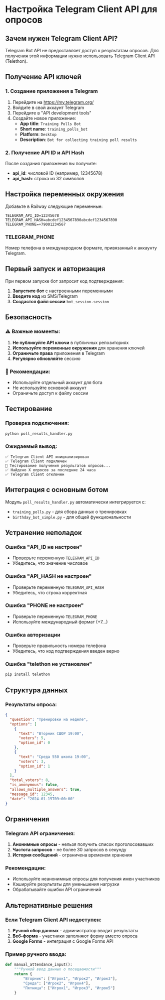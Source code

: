 # Настройка Telegram Client API для опросов

## Зачем нужен Telegram Client API?

Telegram Bot API не предоставляет доступ к результатам опросов. Для получения этой информации нужно использовать Telegram Client API (Telethon).

## Получение API ключей

### 1. Создание приложения в Telegram

1. Перейдите на https://my.telegram.org/
2. Войдите в свой аккаунт Telegram
3. Перейдите в "API development tools"
4. Создайте новое приложение:
   - **App title**: `Training Polls Bot`
   - **Short name**: `training_polls_bot`
   - **Platform**: `Desktop`
   - **Description**: `Bot for collecting training poll results`

### 2. Получение API ID и API Hash

После создания приложения вы получите:
- **api_id**: числовой ID (например, 12345678)
- **api_hash**: строка из 32 символов

## Настройка переменных окружения

Добавьте в Railway следующие переменные:

```
TELEGRAM_API_ID=12345678
TELEGRAM_API_HASH=abcdef1234567890abcdef1234567890
TELEGRAM_PHONE=+79001234567
```

### TELEGRAM_PHONE
Номер телефона в международном формате, привязанный к аккаунту Telegram.

## Первый запуск и авторизация

При первом запуске бот запросит код подтверждения:

1. **Запустите бот** с настроенными переменными
2. **Введите код** из SMS/Telegram
3. **Создастся файл сессии** `bot_session.session`

## Безопасность

### ⚠️ Важные моменты:

1. **Не публикуйте API ключи** в публичных репозиториях
2. **Используйте переменные окружения** для хранения ключей
3. **Ограничьте права** приложения в Telegram
4. **Регулярно обновляйте** сессию

### 🔐 Рекомендации:

- Используйте отдельный аккаунт для бота
- Не используйте основной аккаунт
- Ограничьте доступ к файлу сессии

## Тестирование

### Проверка подключения:

```bash
python poll_results_handler.py
```

### Ожидаемый вывод:

```
✅ Telegram Client API инициализирован
✅ Telegram Client подключен
🧪 Тестирование получения результатов опросов...
✅ Найдено X опросов за последние 24 часа
✅ Telegram Client отключен
```

## Интеграция с основным ботом

Модуль `poll_results_handler.py` автоматически интегрируется с:

- `training_polls.py` - для сбора данных о тренировках
- `birthday_bot_simple.py` - для общей функциональности

## Устранение неполадок

### Ошибка "API_ID не настроен"
- Проверьте переменную `TELEGRAM_API_ID`
- Убедитесь, что значение числовое

### Ошибка "API_HASH не настроен"
- Проверьте переменную `TELEGRAM_API_HASH`
- Убедитесь, что строка корректная

### Ошибка "PHONE не настроен"
- Проверьте переменную `TELEGRAM_PHONE`
- Используйте международный формат (+7...)

### Ошибка авторизации
- Проверьте правильность номера телефона
- Убедитесь, что код подтверждения введен верно

### Ошибка "telethon не установлен"
```bash
pip install telethon
```

## Структура данных

### Результаты опроса:

```json
{
  "question": "Тренировки на неделе",
  "options": [
    {
      "text": "Вторник СШОР 19:00",
      "voters": 5,
      "option_id": 0
    },
    {
      "text": "Среда 550 школа 19:00",
      "voters": 3,
      "option_id": 1
    }
  ],
  "total_voters": 8,
  "is_anonymous": false,
  "allows_multiple_answers": true,
  "message_id": 12345,
  "date": "2024-01-15T09:00:00"
}
```

## Ограничения

### Telegram API ограничения:

1. **Анонимные опросы** - нельзя получить список проголосовавших
2. **Частота запросов** - не более 30 запросов в секунду
3. **История сообщений** - ограничена временем хранения

### Рекомендации:

- Используйте неанонимные опросы для получения имен участников
- Кэшируйте результаты для уменьшения нагрузки
- Обрабатывайте ошибки API ограничений

## Альтернативные решения

### Если Telegram Client API недоступен:

1. **Ручной сбор данных** - администратор вводит результаты
2. **Веб-форма** - участники заполняют форму вместо опроса
3. **Google Forms** - интеграция с Google Forms API

### Пример ручного ввода:

```python
def manual_attendance_input():
    """Ручной ввод данных о посещаемости"""
    return {
        "Вторник": ["Игрок1", "Игрок2", "Игрок3"],
        "Среда": ["Игрок2", "Игрок4"],
        "Пятница": ["Игрок1", "Игрок3", "Игрок5"]
    }
```
